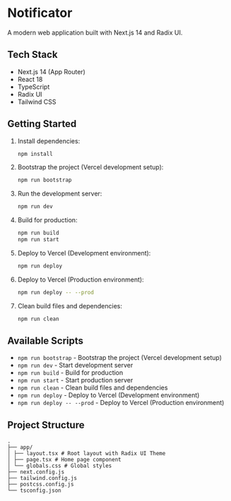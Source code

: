 # Notificator

A modern web application built with Next.js 14 and Radix UI.

## Tech Stack

- Next.js 14 (App Router)
- React 18
- TypeScript
- Radix UI
- Tailwind CSS

## Getting Started

1. Install dependencies:
   ```bash
   npm install
   ```

2. Bootstrap the project (Vercel development setup):
   ```bash
   npm run bootstrap
   ```

3. Run the development server:
   ```bash
   npm run dev
   ```

4. Build for production:
   ```bash
   npm run build
   npm run start
   ```

5. Deploy to Vercel (Development environment):
   ```bash
   npm run deploy
   ```

6. Deploy to Vercel (Production environment):
   ```bash
   npm run deploy -- --prod
   ```

7. Clean build files and dependencies:
   ```bash
   npm run clean
   ```

## Available Scripts

- `npm run bootstrap` - Bootstrap the project (Vercel development setup)
- `npm run dev` - Start development server
- `npm run build` - Build for production
- `npm run start` - Start production server
- `npm run clean` - Clean build files and dependencies
- `npm run deploy` - Deploy to Vercel (Development environment)
- `npm run deploy -- --prod` - Deploy to Vercel (Production environment)
## Project Structure

```text
.
├── app/
│ ├── layout.tsx # Root layout with Radix UI Theme
│ ├── page.tsx # Home page component
│ └── globals.css # Global styles
├── next.config.js
├── tailwind.config.js
├── postcss.config.js
└── tsconfig.json
```
